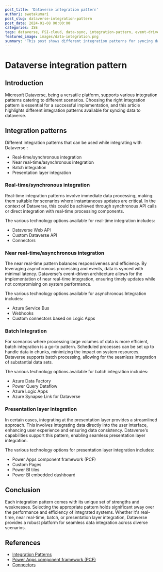 ```yaml
---
post_title: 'Dataverse integration pattern'
author1: swetakumari
post_slug: dataverse-integration-pattern
post_date: 2024-01-08 00:00:00
categories: ISE
tags: dataverse, FSI-cloud, data-sync, integration-pattern, event-driven
featured_image: images/data-integration.png
summary: 'This post shows different integration patterns for syncing data to dataverse.'
---
```


# Dataverse integration pattern

## Introduction

Microsoft Dataverse, being a versatile platform, supports various integration patterns catering to different scenarios. Choosing the right integration pattern is essential for a successful implementation, and this article highlights different integration patterns available for syncing data to dataverse.

## Integration patterns

Different integration patterns that can be used while integrating with Dataverse :

- Real-time/synchronous integration
- Near real-time/asynchronous integration
- Batch integration
- Presentation layer integration

### Real-time/synchronous integration

Real-time integration patterns involve immediate data processing, making them suitable for scenarios where instantaneous updates are critical. In the context of Dataverse, this could be achieved through synchronous API calls or direct integration with real-time processing components.

The various technology options available for real-time integration includes:

- Dataverse Web API
- Custom Dataverse API
- Connectors

### Near real-time/asynchronous integration

The near real-time pattern balances responsiveness and efficiency. By leveraging asynchronous processing and events, data is synced with minimal latency. Dataverse's event-driven architecture allows for the implementation of near real-time integration, ensuring timely updates while not compromising on system performance.

The various technology options available for asynchronous Integration includes:

- Azure Service Bus
- Webhooks
- Custom connectors based on Logic Apps

### Batch Integration

For scenarios where processing large volumes of data is more efficient, batch integration is a go-to pattern. Scheduled processes can be set up to handle data in chunks, minimizing the impact on system resources. Dataverse supports batch processing, allowing for the seamless integration of substantial data sets.

The various technology options available for batch integration includes:

- Azure Data Factory
- Power Query Dataflow
- Azure Logic Apps
- Azure Synapse Link for Dataverse

### Presentation layer integration

In certain cases, integrating at the presentation layer provides a streamlined approach. This involves integrating data directly into the user interface, enhancing user experience and ensuring data consistency. Dataverse's capabilities support this pattern, enabling seamless presentation layer integration.

The various technology options for presentation layer integration includes:

- Power Apps component framework (PCF)
- Custom Pages
- Power BI tiles
- Power BI embedded dashboard

## Conclusion

Each integration pattern comes with its unique set of strengths and weaknesses. Selecting the appropriate pattern holds significant sway over the performance and efficiency of integrated systems. Whether it's real-time, near real-time, batch, or presentation layer integration, Dataverse provides a robust platform for seamless data integration across diverse scenarios.

## References

- [Integration Patterns](https://learn.microsoft.com/en-us/industry/well-architected/cross-industry/data-integration-patterns)
- [Power Apps component framework (PCF)](https://learn.microsoft.com/en-us/power-apps/developer/component-framework/overview)
- [Connectors](https://learn.microsoft.com/en-us/connectors/connectors)